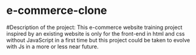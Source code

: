 # e-commerce-clone

#Description of the project:
This e-commerce website training project inspired by an existing website is only for the front-end in html and css without JavaScript in a first time but this project could be taken to evolve with Js in a more or less near future.
